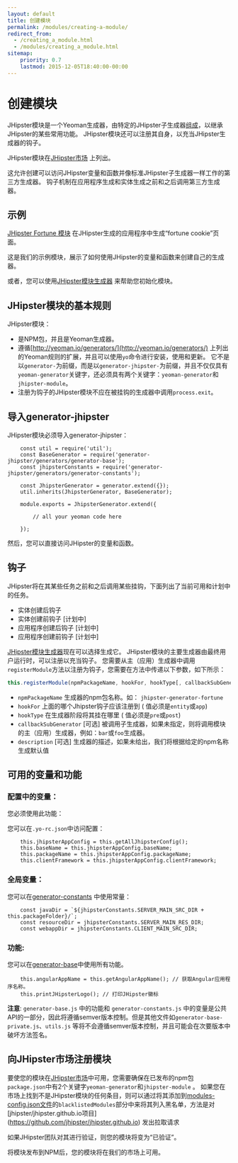 ```yaml
---
layout: default
title: 创建模块
permalink: /modules/creating-a-module/
redirect_from:
  - /creating_a_module.html
  - /modules/creating_a_module.html
sitemap:
    priority: 0.7
    lastmod: 2015-12-05T18:40:00-00:00
---
```


# <i class="fa fa-cube"></i> 创建模块

JHipster模块是一个Yeoman生成器，由特定的JHipster子生成器[组成](http://yeoman.io/authoring/composability.html)，以继承JHipster的某些常用功能。 
JHipster模块还可以注册其自身，以充当JHipster生成器的钩子。

JHipster模块在[JHipster市场]({{site.url}}/modules/marketplace/) 上列出。

这允许创建可以访问JHipster变量和函数并像标准JHipster子生成器一样工作的第三方生成器。
钩子机制在应用程序生成和实体生成之前和之后调用第三方生成器。

## 示例

[JHipster Fortune 模块](https://github.com/jdubois/generator-jhipster-fortune) 在JHipster生成的应用程序中生成“fortune cookie”页面。

这是我们的示例模块，展示了如何使用JHipster的变量和函数来创建自己的生成器。

或者，您可以使用[JHipster模块生成器](https://github.com/jhipster/generator-jhipster-module) 来帮助您初始化模块。

## JHipster模块的基本规则

JHipster模块：

- 是NPM包，并且是Yeoman生成器。
- 遵循[http://yeoman.io/generators/](http://yeoman.io/generators/) 上列出的Yeoman规则的扩展，并且可以使用`yo`命令进行安装，使用和更新。 它不是以`generator-`为前缀，而是以`generator-jhipster-`为前缀，并且不仅仅具有`yeoman-generator`关键字，还必须具有两个关键字：`yeoman-generator`和`jhipster-module`。
- 注册为钩子的JHipster模块不应在被挂钩的生成器中调用`process.exit`。

## 导入generator-jhipster

JHipster模块必须导入generator-jhipster：

```
    const util = require('util');
    const BaseGenerator = require('generator-jhipster/generators/generator-base');
    const jhipsterConstants = require('generator-jhipster/generators/generator-constants');

    const JhipsterGenerator = generator.extend({});
    util.inherits(JhipsterGenerator, BaseGenerator);

    module.exports = JhipsterGenerator.extend({

        // all your yeoman code here

    });
```

然后，您可以直接访问JHipster的变量和函数。

## 钩子

JHipster将在其某些任务之前和之后调用某些挂钩，下面列出了当前可用和计划中的任务。

- 实体创建后钩子
- 实体创建前钩子 [计划中]
- 应用程序创建后钩子 [计划中]
- 应用程序创建前钩子 [计划中]

[JHipster模块生成器](https://github.com/jhipster/generator-jhipster-module)现在可以选择生成它。
JHipster模块的主要生成器由最终用户运行时，可以注册以充当钩子。 您需要从主（应用）生成器中调用`registerModule`方法以注册为钩子，您需要在方法中传递以下参数，如下所示：

```javascript
this.registerModule(npmPackageName, hookFor, hookType[, callbackSubGenerator[, description]])
```

- `npmPackageName` 生成器的npm包名称。如： `jhipster-generator-fortune`
- `hookFor` 上面的哪个Jhipster钩子应该注册到 ( 值必须是`entity`或`app`)
- `hookType` 在生成器阶段将其挂在哪里 ( 值必须是`pre`或`post`)
- `callbackSubGenerator` [可选] 被调用子生成器，如果未指定，则将调用模块的主（应用）生成器，例如：`bar`或`foo`生成器。
- `description` [可选] 生成器的描述，如果未给出，我们将根据给定的npm名称生成默认值

## 可用的变量和功能

### 配置中的变量：

您必须使用此功能：

您可以在`.yo-rc.json`中访问配置：

```
    this.jhipsterAppConfig = this.getAllJhipsterConfig();
    this.baseName = this.jhipsterAppConfig.baseName;
    this.packageName = this.jhipsterAppConfig.packageName;
    this.clientFramework = this.jhipsterAppConfig.clientFramework;
```

### 全局变量：

您可以在[generator-constants](https://github.com/jhipster/generator-jhipster/blob/master/generators/generator-constants.js) 中使用常量：

```
    const javaDir = `${jhipsterConstants.SERVER_MAIN_SRC_DIR + this.packageFolder}/`;
    const resourceDir = jhipsterConstants.SERVER_MAIN_RES_DIR;
    const webappDir = jhipsterConstants.CLIENT_MAIN_SRC_DIR;
```

### 功能:

您可以在[generator-base](https://github.com/jhipster/generator-jhipster/blob/master/generators/generator-base.js)中使用所有功能。

```
    this.angularAppName = this.getAngularAppName(); // 获取Angular应用程序名称。
    this.printJHipsterLogo(); // 打印JHipster徽标
```

**注意**: `generator-base.js` 中的功能和 `generator-constants.js`  中的变量是公共API的一部分，因此将遵循semver版本控制。但是其他文件如`generator-base-private.js`、`utils.js` 等将不会遵循semver版本控制，并且可能会在次要版本中破坏方法签名。

## 向JHipster市场注册模块

要使您的模块在[JHipster市场]({{site.url}}/modules/marketplace/)中可用，您需要确保在已发布的npm包`package.json`中有2个关键字`yeoman-generator`和`jhipster-module` 。
如果您在市场上找到不是JHipster模块的任何条目，则可以通过将其添加到[modules-config.json文件](https://github.com/jhipster/jhipster.github.io/blob/master/modules/marketplace/data/modules-config.json)的`blacklistedModules`部分中来将其列入黑名单，方法是对 [jhipster/jhipster.github.io项目] (https://github.com/jhipster/jhipster.github.io) 发出拉取请求

如果JHipster团队对其进行验证，则您的模块将变为“已验证”。

将模块发布到NPM后，您的模块将在我们的市场上可用。